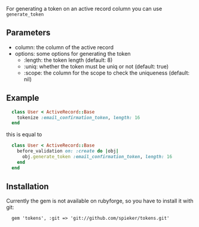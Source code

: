 For generating a token on an active record column you can use `generate_token`

Parameters
----------

  * column: the column of the active record
  * options: some options for generating the token
    * :length: the token length (default: 8)
    * :uniq: whether the token must be uniq or not (default: true)
    * :scope: the column for the scope to check the uniqueness (default: nil)

Example
-------

```ruby
  class User < ActiveRecord::Base
    tokenize :email_confirmation_token, length: 16
  end
```

this is equal to

```ruby
  class User < ActiveRecord::Base
    before_validation on: :create do |obj|
      obj.generate_token :email_confirmation_token, length: 16
    end
  end
```

Installation
------------

Currently the gem is not available on rubyforge, so you have to install it with git:

```
  gem 'tokens', :git => 'git://github.com/spieker/tokens.git'
```

